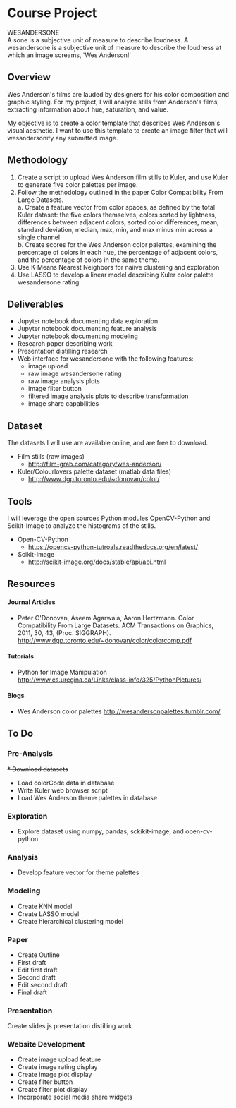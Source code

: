 # Course Project
WESANDERSONE  
A sone is a subjective unit of measure to describe loudness. A wesandersone is a subjective unit of measure to describe the loudness at which an image screams, 'Wes Anderson!'

## Overview

Wes Anderson's films are lauded by designers for his color composition and graphic styling. For my project, I will analyze stills from Anderson's films, extracting information about hue, saturation, and value. 

My objective is to create a color template that describes Wes Anderson's visual aesthetic. 
I want to use this template to create an image filter that will wesandersonify any submitted image.

## Methodology
1. Create a script to upload Wes Anderson film stills to Kuler, and use Kuler to generate five color palettes per image.    
2. Follow the methodology outlined in the paper Color Compatibility From Large Datasets.  
  a. Create a feature vector from color spaces, as defined by the total Kuler dataset: the five colors themselves, colors sorted by lightness, differences between adjacent colors,   sorted color differences, mean, standard deviation, median, max, min, and max minus min across a single channel  
  b. Create scores for the Wes Anderson color palettes, examining the percentage of colors in each hue, the percentage of adjacent colors, and the percentage of colors in the same theme.
3. Use K-Means Nearest Neighbors for naiive clustering and exploration
4. Use LASSO to develop a linear model describing Kuler color palette wesandersone rating
 
## Deliverables
* Jupyter notebook documenting data exploration
* Jupyter notebook documenting feature analysis
* Jupyter notebook documenting modeling
* Research paper describing work
* Presentation distilling research
* Web interface for wesandersone with the following features:
  * image upload
  * raw image wesandersone rating 
  * raw image analysis plots
  * image filter button
  * filtered image analysis plots to describe transformation
  * image share capabilities

## Dataset
The datasets I will use are available online, and are free to download.
* Film stills (raw images)  
  * http://film-grab.com/category/wes-anderson/
* Kuler/Colourlovers palette dataset (matlab data files)
  * http://www.dgp.toronto.edu/~donovan/color/ 

## Tools  
I will leverage the open sources Python modules OpenCV-Python and Scikit-Image to analyze the histograms of the stills.  
* Open-CV-Python
  * https://opencv-python-tutroals.readthedocs.org/en/latest/ 
* Scikit-Image
  * http://scikit-image.org/docs/stable/api/api.html 

## Resources
#### Journal Articles
* Peter O'Donovan, Aseem Agarwala, Aaron Hertzmann. Color Compatibility From Large Datasets. ACM Transactions on Graphics, 2011, 30, 43, (Proc. SIGGRAPH).  
http://www.dgp.toronto.edu/~donovan/color/colorcomp.pdf
#### Tutorials
* Python for Image Manipulation   
http://www.cs.uregina.ca/Links/class-info/325/PythonPictures/  
#### Blogs
* Wes Anderson color palettes
http://wesandersonpalettes.tumblr.com/

## To Do
### Pre-Analysis
<s>* Download datasets</s>
* Load colorCode data in database
* Write Kuler web browser script
* Load Wes Anderson theme palettes in database
### Exploration
* Explore dataset using numpy, pandas, sckikit-image, and open-cv-python
### Analysis
* Develop feature vector for theme palettes
### Modeling
* Create KNN model
* Create LASSO model
* Create hierarchical clustering model
### Paper
* Create Outline
* First draft
* Edit first draft
* Second draft
* Edit second draft
* Final draft
### Presentation
Create slides.js presentation distilling work
### Website Development
* Create image upload feature  
* Create image rating display
* Create image plot display
* Create filter button
* Create filter plot display
* Incorporate social media share widgets

